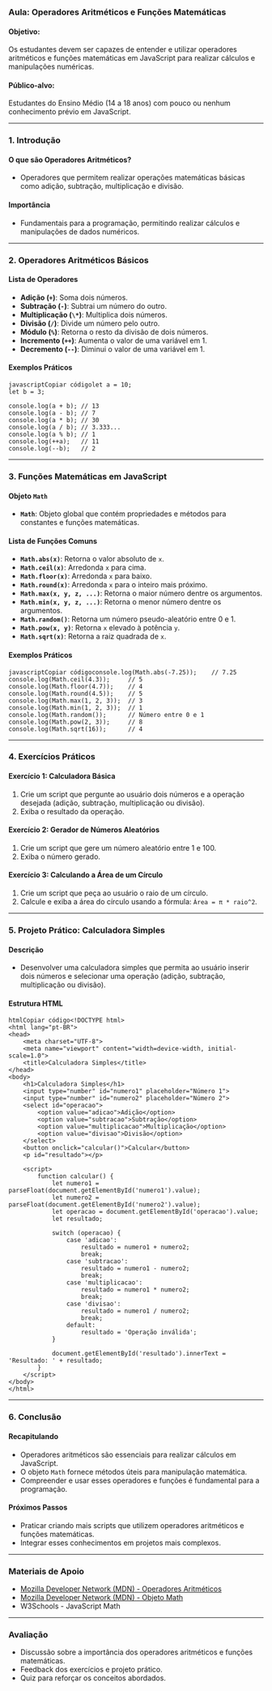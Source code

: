 ### Aula: Operadores Aritméticos e Funções Matemáticas

#### Objetivo:

Os estudantes devem ser capazes de entender e utilizar operadores aritméticos e funções matemáticas em JavaScript para realizar cálculos e manipulações numéricas.

#### Público-alvo:

Estudantes do Ensino Médio (14 a 18 anos) com pouco ou nenhum conhecimento prévio em JavaScript.

------

### 1. Introdução

#### O que são Operadores Aritméticos?

- Operadores que permitem realizar operações matemáticas básicas como adição, subtração, multiplicação e divisão.

#### Importância

- Fundamentais para a programação, permitindo realizar cálculos e manipulações de dados numéricos.

------

### 2. Operadores Aritméticos Básicos

#### Lista de Operadores

- **Adição (`+`)**: Soma dois números.
- **Subtração (`-`)**: Subtrai um número do outro.
- **Multiplicação (`\*`)**: Multiplica dois números.
- **Divisão (`/`)**: Divide um número pelo outro.
- **Módulo (`%`)**: Retorna o resto da divisão de dois números.
- **Incremento (`++`)**: Aumenta o valor de uma variável em 1.
- **Decremento (`--`)**: Diminui o valor de uma variável em 1.

#### Exemplos Práticos

```
javascriptCopiar códigolet a = 10;
let b = 3;

console.log(a + b); // 13
console.log(a - b); // 7
console.log(a * b); // 30
console.log(a / b); // 3.333...
console.log(a % b); // 1
console.log(++a);   // 11
console.log(--b);   // 2
```

------

### 3. Funções Matemáticas em JavaScript

#### Objeto `Math`

- **`Math`**: Objeto global que contém propriedades e métodos para constantes e funções matemáticas.

#### Lista de Funções Comuns

- **`Math.abs(x)`**: Retorna o valor absoluto de `x`.
- **`Math.ceil(x)`**: Arredonda `x` para cima.
- **`Math.floor(x)`**: Arredonda `x` para baixo.
- **`Math.round(x)`**: Arredonda `x` para o inteiro mais próximo.
- **`Math.max(x, y, z, ...)`**: Retorna o maior número dentre os argumentos.
- **`Math.min(x, y, z, ...)`**: Retorna o menor número dentre os argumentos.
- **`Math.random()`**: Retorna um número pseudo-aleatório entre 0 e 1.
- **`Math.pow(x, y)`**: Retorna `x` elevado à potência `y`.
- **`Math.sqrt(x)`**: Retorna a raiz quadrada de `x`.

#### Exemplos Práticos

```
javascriptCopiar códigoconsole.log(Math.abs(-7.25));    // 7.25
console.log(Math.ceil(4.3));     // 5
console.log(Math.floor(4.7));    // 4
console.log(Math.round(4.5));    // 5
console.log(Math.max(1, 2, 3));  // 3
console.log(Math.min(1, 2, 3));  // 1
console.log(Math.random());      // Número entre 0 e 1
console.log(Math.pow(2, 3));     // 8
console.log(Math.sqrt(16));      // 4
```

------

### 4. Exercícios Práticos

#### Exercício 1: Calculadora Básica

1. Crie um script que pergunte ao usuário dois números e a operação desejada (adição, subtração, multiplicação ou divisão).
2. Exiba o resultado da operação.

#### Exercício 2: Gerador de Números Aleatórios

1. Crie um script que gere um número aleatório entre 1 e 100.
2. Exiba o número gerado.

#### Exercício 3: Calculando a Área de um Círculo

1. Crie um script que peça ao usuário o raio de um círculo.
2. Calcule e exiba a área do círculo usando a fórmula: `Área = π * raio^2`.

------

### 5. Projeto Prático: Calculadora Simples

#### Descrição

- Desenvolver uma calculadora simples que permita ao usuário inserir dois números e selecionar uma operação (adição, subtração, multiplicação ou divisão).

#### Estrutura HTML

```
htmlCopiar código<!DOCTYPE html>
<html lang="pt-BR">
<head>
    <meta charset="UTF-8">
    <meta name="viewport" content="width=device-width, initial-scale=1.0">
    <title>Calculadora Simples</title>
</head>
<body>
    <h1>Calculadora Simples</h1>
    <input type="number" id="numero1" placeholder="Número 1">
    <input type="number" id="numero2" placeholder="Número 2">
    <select id="operacao">
        <option value="adicao">Adição</option>
        <option value="subtracao">Subtração</option>
        <option value="multiplicacao">Multiplicação</option>
        <option value="divisao">Divisão</option>
    </select>
    <button onclick="calcular()">Calcular</button>
    <p id="resultado"></p>

    <script>
        function calcular() {
            let numero1 = parseFloat(document.getElementById('numero1').value);
            let numero2 = parseFloat(document.getElementById('numero2').value);
            let operacao = document.getElementById('operacao').value;
            let resultado;

            switch (operacao) {
                case 'adicao':
                    resultado = numero1 + numero2;
                    break;
                case 'subtracao':
                    resultado = numero1 - numero2;
                    break;
                case 'multiplicacao':
                    resultado = numero1 * numero2;
                    break;
                case 'divisao':
                    resultado = numero1 / numero2;
                    break;
                default:
                    resultado = 'Operação inválida';
            }

            document.getElementById('resultado').innerText = 'Resultado: ' + resultado;
        }
    </script>
</body>
</html>
```

------

### 6. Conclusão

#### Recapitulando

- Operadores aritméticos são essenciais para realizar cálculos em JavaScript.
- O objeto `Math` fornece métodos úteis para manipulação matemática.
- Compreender e usar esses operadores e funções é fundamental para a programação.

#### Próximos Passos

- Praticar criando mais scripts que utilizem operadores aritméticos e funções matemáticas.
- Integrar esses conhecimentos em projetos mais complexos.

------

### Materiais de Apoio

- [Mozilla Developer Network (MDN) - Operadores Aritméticos](https://developer.mozilla.org/pt-BR/docs/Web/JavaScript/Reference/Operators/Arithmetic_Operators)
- [Mozilla Developer Network (MDN) - Objeto Math](https://developer.mozilla.org/pt-BR/docs/Web/JavaScript/Reference/Global_Objects/Math)
- W3Schools - JavaScript Math

------

### Avaliação

- Discussão sobre a importância dos operadores aritméticos e funções matemáticas.
- Feedback dos exercícios e projeto prático.
- Quiz para reforçar os conceitos abordados.